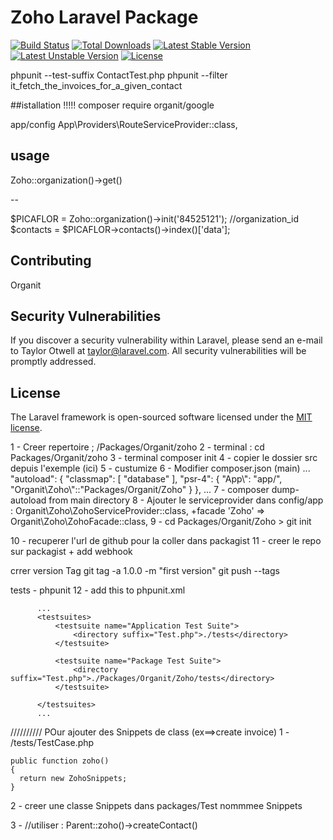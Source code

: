 # Zoho Laravel Package

[![Build Status](https://travis-ci.org/laravel/framework.svg)](https://travis-ci.org/laravel/framework)
[![Total Downloads](https://poser.pugx.org/laravel/framework/d/total.svg)](https://packagist.org/packages/laravel/framework)
[![Latest Stable Version](https://poser.pugx.org/laravel/framework/v/stable.svg)](https://packagist.org/packages/laravel/framework)
[![Latest Unstable Version](https://poser.pugx.org/laravel/framework/v/unstable.svg)](https://packagist.org/packages/laravel/framework)
[![License](https://poser.pugx.org/laravel/framework/license.svg)](https://packagist.org/packages/laravel/framework)



phpunit --test-suffix ContactTest.php
phpunit --filter it_fetch_the_invoices_for_a_given_contact




##istallation !!!!!
  composer require organit/google

app/config
  App\Providers\RouteServiceProvider::class,

## usage

  Zoho::organization()->get()

  --


  $PICAFLOR = Zoho::organization()->init('84525121'); //organization_id
  $contacts = $PICAFLOR->contacts()->index()['data'];




## Contributing

Organit

## Security Vulnerabilities

If you discover a security vulnerability within Laravel, please send an e-mail to Taylor Otwell at taylor@laravel.com. All security vulnerabilities will be promptly addressed.

## License

The Laravel framework is open-sourced software licensed under the [MIT license](http://opensource.org/licenses/MIT).


1 - Creer repertoire ; /Packages/Organit/zoho
2 - terminal : cd Packages/Organit/zoho
3 - terminal composer init
4 - copier le dossier src depuis l'exemple (ici)
5 - custumize
6 - Modifier composer.json (main)
            ...
            "autoload": {
                "classmap": [
                    "database"
                ],
                "psr-4": {
                    "App\\": "app/",
                    "Organit\\Zoho\\"::"Packages/Organit/Zoho"
                }
            },
            ...
7 - composer dump-autoload from main directory
8 - Ajouter le serviceprovider dans config/app : Organit\Zoho\ZohoServiceProvider::class,
    +facade 'Zoho' => Organit\Zoho\ZohoFacade::class,
9 - cd Packages/Organit/Zoho > git init

10 - recuperer l'url de github pour la coller dans packagist
11 - creer le repo sur packagist
        + add webhook



crrer version Tag
git tag -a 1.0.0 -m "first version"
git push --tags






tests - phpunit
12 - add this to phpunit.xml

          ...
          <testsuites>
              <testsuite name="Application Test Suite">
                  <directory suffix="Test.php">./tests</directory>
              </testsuite>

              <testsuite name="Package Test Suite">
                  <directory suffix="Test.php">./Packages/Organit/Zoho/tests</directory>
              </testsuite>

          </testsuites>
          ...


//////////
POur ajouter des Snippets de class (ex==>create invoice)
1 - /tests/TestCase.php

    public function zoho()
    {
      return new ZohoSnippets;
    }


2 - creer une classe Snippets dans packages/Test nommmee Snippets

3 - //utiliser :
    Parent::zoho()->createContact()
